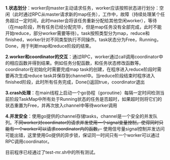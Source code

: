 **1.状态划分**：worker向master主动请求任务，worker应该按照状态进行划分：空闲（此时通过RPC从master请求新的map任务），工作中，故障（持续处理某个任务超过一定时间，此时master会将该任务重新分配给其他空闲worker），等待（在map阶段，所有任务已经分配完毕，但是map任务没有全部完成，此时不能开始reduce，部分worker需要等待）。task按照类型分为map，reduce和finished，worker针对不同类型执行不同操作。task状态分为Free，Running，Done，用于判断map和reduce阶段的结束。

**2.worker和coordinator的交互**：通过RPC，worker通过call调用coordinator中的相应函数并得到结果。例如任务分配函数，和任务状态修改函数等。coordinator在初始化时需要完成map task的创建，在程序进入reduce阶段时需要再次生成reduce task并保存到channel中。当reduce阶段结束时程序进入finished阶段，此时所有任务完成，Done()返回true，coordinator退出

**3.crash处理**：在main线程上启动一个go协程（goroutine）每隔一定时间检测当前阶段TaskMap中所有处于Running状态的任务是否超时，如果超时则将它们的状态重置为Free，并再次放入channel中等待worker调用

**4.并发安全**：使用go提供的channel存储tasks，channel是一个安全的并发队列。不~~同worker对coordinator的请求并发使用一个signal变量控制，使得同时只能有一个worker可以请求coordinator内的函数。~~ 使用信号量signal控制并发访问可能出错，这里使用Go提供的异步锁，保证同一时间只有一个worker可以通过RPC调用coordinator。

目前程序已经通过了test-mr.sh中的所有测试。

